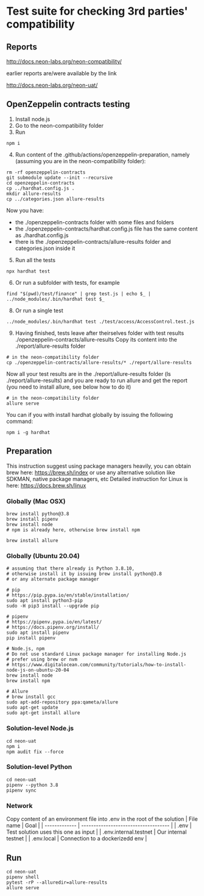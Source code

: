 # Test suite for checking 3rd parties' compatibility
## Reports
http://docs.neon-labs.org/neon-compatibility/

earlier reports are/were available by the link

http://docs.neon-labs.org/neon-uat/

## OpenZeppelin contracts testing
1. Install node.js
2. Go to the neon-compatibility folder
3. Run
```
npm i
```
4. Run content of the .github/actions/openzeppelin-preparation, namely (assuming you are in the neon-compatibility folder):
```
rm -rf openzeppelin-contracts
git submodule update --init --recursive
cd openzeppelin-contracts
cp ../hardhat.config.js .
mkdir allure-results
cp ../categories.json allure-results
```
Now you have:
- the ./openzeppelin-contracts folder with some files and folders
- the ./openzeppelin-contracts/hardhat.config.js file has the same content as ./hardhat.config.js
- there is the ./openzeppelin-contracts/allure-results folder and categories.json inside it
5. Run all the tests
```
npx hardhat test
```
6. Or run a subfolder with tests, for example
```
find "$(pwd)/test/finance" | grep test.js | echo $_ | ../node_modules/.bin/hardhat test $_
```
8. Or run a single test
```
../node_modules/.bin/hardhat test ./test/access/AccessControl.test.js
```
9. Having finished, tests leave after theirselves folder with test results ./openzeppelin-contracts/allure-results
Copy its content into the ./report/allure-results folder
```
# in the neon-compatibility folder
cp ./openzeppelin-contracts/allure-results/* ./report/allure-results
```
Now all your test results are in the ./report/allure-results folder (ls ./report/allure-results)
and you are ready to run allure and get the report (you need to install allure, see below how to do it)
```
# in the neon-compatibility folder
allure serve
```
You can if you with install hardhat globally by issuing the following command:
```
npm i -g hardhat
```

## Preparation

This instruction suggest using package managers heavily, you can obtain brew here:
https://brew.sh/index
or use any alternative solution like SDKMAN, native package managers, etc
Detailed instruction for Linux is here: https://docs.brew.sh/linux

### Globally (Mac OSX)
```
brew install python@3.8
brew install pipenv
brew install node
# npm is already here, otherwise brew install npm

brew install allure
```

### Globally (Ubuntu 20.04)
```
# assuming that there already is Python 3.8.10,
# otherwise install it by issuing brew install python@3.8
# or any alternate package manager

# pip
# https://pip.pypa.io/en/stable/installation/
sudo apt install python3-pip
sudo -H pip3 install --upgrade pip

# pipenv
# https://pipenv.pypa.io/en/latest/
# https://docs.pipenv.org/install/
sudo apt install pipenv
pip install pipenv

# Node.js, npm
# Do not use standard Linux package manager for installing Node.js
# prefer using brew or nvm
# https://www.digitalocean.com/community/tutorials/how-to-install-node-js-on-ubuntu-20-04
brew install node
brew install npm

# Allure
# brew install gcc
sudo apt-add-repository ppa:qameta/allure
sudo apt-get update
sudo apt-get install allure
```

### Solution-level Node.js
```
cd neon-uat
npm i
npm audit fix --force
```
### Solution-level Python
```
cd neon-uat
pipenv --python 3.8
pipenv sync
```

### Network
Copy content of an environment file into .env in the root of the solution
| File name     | Goal                                 |
| ------------- | ------------------------------------ |
| .env          | Test solution uses this one as input |
| .env.internal.testnet  | Our internal testnet        |
| .env.local   | Connection to a dockerizedd env       |

## Run
```
cd neon-uat
pipenv shell
pytest -rP --alluredir=allure-results
allure serve
```
